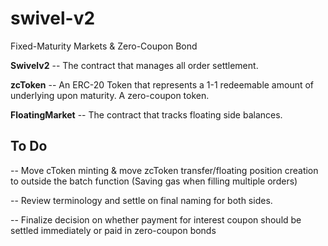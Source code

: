 # swivel-v2
Fixed-Maturity Markets &amp; Zero-Coupon Bond

**Swivelv2** -- The contract that manages all order settlement.

**zcToken** -- An ERC-20 Token that represents a 1-1 redeemable amount of underlying upon maturity. A zero-coupon token.

**FloatingMarket** -- The contract that tracks floating side balances.

## To Do

-- Move cToken minting & move zcToken transfer/floating position creation to outside the batch function (Saving gas when filling multiple orders)

-- Review terminology and settle on final naming for both sides.

-- Finalize decision on whether payment for interest coupon should be settled immediately or paid in zero-coupon bonds


